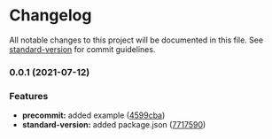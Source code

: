 # Changelog

All notable changes to this project will be documented in this file. See [standard-version](https://github.com/conventional-changelog/standard-version) for commit guidelines.

### 0.0.1 (2021-07-12)


### Features

* **precommit:** added example ([4599cba](https://github.com/StanGirard/MOAC/commit/4599cba9f9a63b983aa9a0006bcc7d44c49a0f07))
* **standard-version:** added package.json ([7717590](https://github.com/StanGirard/MOAC/commit/7717590a118927cba86bdcb7fcea694d1e89888d))

